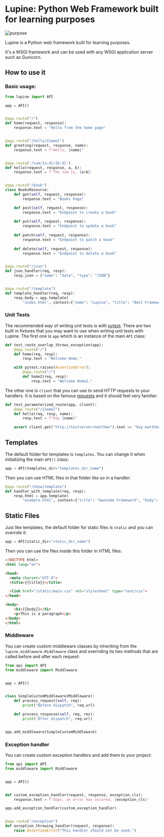 # Lupine: Python Web Framework built for learning purposes

![purpose](https://img.shields.io/badge/purpose-learning-green.svg)

Lupine is a Python web framework built for learning purposes.

It's a WSGI framework and can be used with any WSGI application server such as Gunicorn.


## How to use it

### Basic usage:

```python
from lupine import API

app = API()


@app.route("/")
def home(request, response):
    response.text = "Hello from the home page"


@app.route("/hello/{name}")
def greeting(request, response, name):
    response.text = f"Hello, {name}"


@app.route('/sum/{a:d}/{b:d}')
def hello(request, response, a, b):
    response.text = f'The sum is, {a+b}'


@app.route("/book")
class BooksResource:
    def get(self, request, response):
        response.text = "Books Page"

    def post(self, request, response):
        response.text = "Endpoint to create a book"
    
    def put(self, request, response):
        response.text = "Endpoint to update a book"
    
    def patch(self, request, response):
        response.text = "Endpoint to patch a book"
    
    def delete(self, request, response):
        response.text = "Endpoint to delete a book"


@app.route("/json")
def json_handler(req, resp):
    resp.json = {"name": "data", "type": "JSON"}


@app.route("/template")
def template_handler(req, resp):
    resp.body = app.template(
        "index.html", context={"name": "Lupine", "title": "Best Framework"}).encode()
```

### Unit Tests

The recommended way of writing unit tests is with [pytest](https://docs.pytest.org/en/latest/). There are two built in fixtures
that you may want to use when writing unit tests with Lupine. The first one is `app` which is an instance of the main `API` class:

```python
def test_route_overlap_throws_exception(app):
    @app.route("/")
    def home(req, resp):
        resp.text = "Welcome Home."

    with pytest.raises(AssertionError):
        @app.route("/")
        def home2(req, resp):
            resp.text = "Welcome Home2."
```

The other one is `client` that you can use to send HTTP requests to your handlers. It is based on the famous [requests](http://docs.python-requests.org/en/master/) and it should feel very familiar:

```python
def test_parameterized_route(app, client):
    @app.route("/{name}")
    def hello(req, resp, name):
        resp.text = f"hey {name}"

    assert client.get("http://testserver/matthew").text == "hey matthew"
```

## Templates

The default folder for templates is `templates`. You can change it when initializing the main `API()` class:

```python
app = API(templates_dir="templates_dir_name")
```

Then you can use HTML files in that folder like so in a handler:

```python
@app.route("/show/template")
def handler_with_template(req, resp):
    resp.html = app.template(
        "example.html", context={"title": "Awesome Framework", "body": "welcome to the future!"})
```

## Static Files

Just like templates, the default folder for static files is `static` and you can override it:

```python
app = API(static_dir="static_dir_name")
```

Then you can use the files inside this folder in HTML files:

```html
<!DOCTYPE html>
<html lang="en">

<head>
  <meta charset="UTF-8">
  <title>{{title}}</title>

  <link href="/static/main.css" rel="stylesheet" type="text/css">
</head>

<body>
    <h1>{{body}}</h1>
    <p>This is a paragraph</p>
</body>
</html>
```

### Middleware

You can create custom middleware classes by inheriting from the `lupine.middleware.Middleware` class and overriding its two methods
that are called before and after each request:

```python
from api import API
from middleware import Middleware


app = API()


class SimpleCustomMiddleware(Middleware):
    def process_request(self, req):
        print("Before dispatch", req.url)

    def process_response(self, req, res):
        print("After dispatch", req.url)


app.add_middleware(SimpleCustomMiddleware)
```

### Exception handler

You can create custom exception handlers and add them to your project:

```python
from api import API
from middleware import Middleware


app = API()


def custom_exception_handler(request, response, exception_cls):
    response.text = f'Oops, an error has occured, {exception_cls}'

app.add_exception_handler(custom_exception_handler)


@app.route("/exception")
def exception_throwing_handler(request, response):
    raise AssertionError("This handler should not be used.")
```